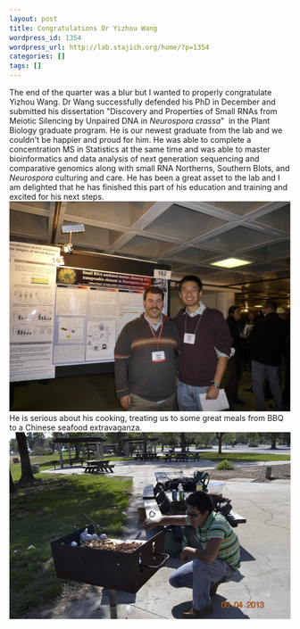 ```yaml
---
layout: post
title: Congratulations Dr Yizhou Wang
wordpress_id: 1354
wordpress_url: http://lab.stajich.org/home/?p=1354
categories: []
tags: []
---
```

The end of the quarter was a blur but I wanted to properly congratulate Yizhou Wang. Dr Wang successfully defended his PhD in December and submitted his dissertation "Discovery and Properties of Small RNAs from Meiotic Silencing by Unpaired DNA in _Neurospora crassa_"  in the Plant Biology graduate program. He is our newest graduate from the lab and we couldn't be happier and proud for him. He was able to complete a concentration MS in Statistics at the same time and was able to master bioinformatics and data analysis of next generation sequencing and comparative genomics along with small RNA Northerns, Southern Blots, and _Neurospora_ culturing and care. He has been a great asset to the lab and I am delighted that he has finished this part of his education and training and excited for his next steps.![Yizhou_Asilomar_1](images/wp_upload/2014/12/Yizhou_Asilomar_1.jpg)He is serious about his cooking, treating us to some great meals from BBQ to a Chinese seafood extravaganza.![Yizhou_cooking](images/wp_upload/2014/12/Yizhou_cooking.jpg)
